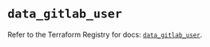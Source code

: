 # `data_gitlab_user`

Refer to the Terraform Registry for docs: [`data_gitlab_user`](https://registry.terraform.io/providers/gitlabhq/gitlab/17.9.0/docs/data-sources/user).
